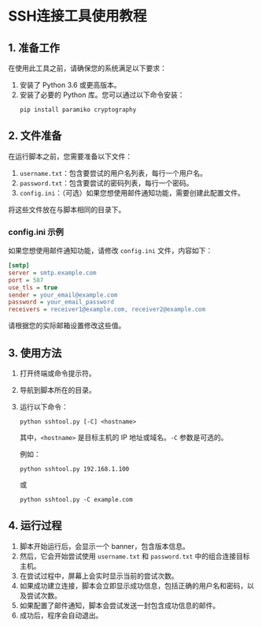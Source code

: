 # SSH连接工具使用教程

## 1. 准备工作

在使用此工具之前，请确保您的系统满足以下要求：

1. 安装了 Python 3.6 或更高版本。
2. 安装了必要的 Python 库。您可以通过以下命令安装：
   ```
   pip install paramiko cryptography
   ```

## 2. 文件准备

在运行脚本之前，您需要准备以下文件：

1. `username.txt`：包含要尝试的用户名列表，每行一个用户名。
2. `password.txt`：包含要尝试的密码列表，每行一个密码。
3. `config.ini`：（可选）如果您想使用邮件通知功能，需要创建此配置文件。

将这些文件放在与脚本相同的目录下。

### config.ini 示例

如果您想使用邮件通知功能，请修改 `config.ini` 文件，内容如下：

```ini
[smtp]
server = smtp.example.com
port = 587
use_tls = true
sender = your_email@example.com
password = your_email_password
receivers = receiver1@example.com, receiver2@example.com
```

请根据您的实际邮箱设置修改这些值。

## 3. 使用方法

1. 打开终端或命令提示符。
2. 导航到脚本所在的目录。
3. 运行以下命令：

   ```
   python sshtool.py [-C] <hostname>
   ```

   其中，`<hostname>` 是目标主机的 IP 地址或域名。`-C` 参数是可选的。

   例如：
   ```
   python sshtool.py 192.168.1.100
   ```
   或
   ```
   python sshtool.py -C example.com
   ```

## 4. 运行过程

1. 脚本开始运行后，会显示一个 banner，包含版本信息。
2. 然后，它会开始尝试使用 `username.txt` 和 `password.txt` 中的组合连接目标主机。
3. 在尝试过程中，屏幕上会实时显示当前的尝试次数。
4. 如果成功建立连接，脚本会立即显示成功信息，包括正确的用户名和密码，以及尝试次数。
5. 如果配置了邮件通知，脚本会尝试发送一封包含成功信息的邮件。
6. 成功后，程序会自动退出。
